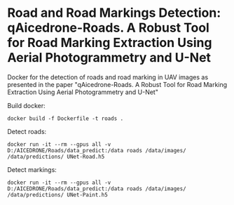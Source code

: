# Road and Road Markings Detection: qAicedrone-Roads. A Robust Tool for Road Marking Extraction Using Aerial Photogrammetry and U-Net

Docker for the detection of roads and road marking in UAV images as presented in the paper "qAicedrone-Roads. A Robust Tool for Road Marking Extraction Using Aerial Photogrammetry and U-Net"

Build docker:

```
docker build -f Dockerfile -t roads .
```


Detect roads:

```
docker run -it --rm --gpus all -v  D:/AICEDRONE/Roads/data_predict:/data roads /data/images/ /data/predictions/ UNet-Road.h5
```

Detect markings:

```
docker run -it --rm --gpus all -v  D:/AICEDRONE/Roads/data_predict:/data roads /data/images/ /data/predictions/ UNet-Paint.h5
```
